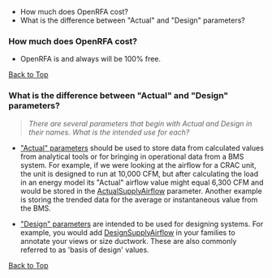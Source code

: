 * How much does OpenRFA cost?
* What is the difference between "Actual" and "Design" parameters?

### How much does OpenRFA cost?
* OpenRFA is and always will be 100% free.

<a href="/faq-page#faq-top" title="Go back to the top of the page." class="active">Back to Top</a>

### What is the difference between "Actual" and "Design" parameters?
> _There are several parameters that begin with Actual and Design in their names. What is the intended use for each?_

* ["Actual" parameters](http://openrfa.org/shared-parameters/approved?title=actual&field_data_category_tid=All&field_data_type_tid=All&field_group_tid=All "Collaborative master shared parameters for Revit - Actual calculated parameters") should be used to store data from calculated values from analytical tools or for bringing in operational data from a BMS system. For example, if we were looking at the airflow for a CRAC unit, the unit is designed to run at 10,000 CFM, but after calculating the load in an energy model its "Actual" airflow value might equal 6,300 CFM and would be stored in the [ActualSupplyAirflow](http://openrfa.org/82403120-78c4-43cd-8a0a-60aa1f8e8bf3 "Collaborative master shared parameters for Revit - Actual calculated supply air flow parameter") parameter. Another example is storing the trended data for the average or instantaneous value from the BMS.

* ["Design" parameters](http://openrfa.org/shared-parameters/approved?title=design&amp;field_data_category_tid=All&amp;field_data_type_tid=All&amp;field_group_tid=All "Collaborative master shared parameters for Revit - Design parameters") are intended to be used for designing systems. For example, you would add [DesignSupplyAirflow](http://openrfa.org/6dd3aa10-8f89-427d-932a-3234aff88266 "Collaborative master shared parameters for Revit - Designed supply are flow parameter") in your families to annotate your views or size ductwork. These are also commonly referred to as 'basis of design' values. 

<a href="/faq-page#faq-top" title="Go back to the top of the page." class="active">Back to Top</a>
